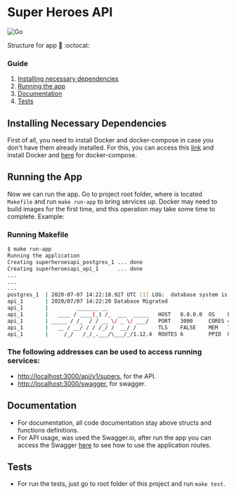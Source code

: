 # Super Heroes API

![Go](https://img.shields.io/badge/go-1.13-blue.svg)

Structure for app :open_file_folder: :octocat:

### Guide

1. [Installing necessary dependencies](#installing-necessary-dependencies)
2. [Running the app](#running-the-app)
3. [Documentation](#documentation)
4. [Tests](#tests)

## Installing Necessary Dependencies

First of all, you need to install Docker and docker-compose in case you don't have them already installed. For this, you can access this [link](https://docs.docker.com/install/) and install Docker and [here](https://docs.docker.com/compose/install/) for docker-compose.

## Running the App

Now we can run the app. Go to project root folder, where is located `Makefile` and run `make run-app` to bring services up. Docker may need to build images for the first time, and this operation may take some time to complete. Example:

### Running Makefile

```bash
$ make run-app
Running the application
Creating superheroesapi_postgres_1 ... done
Creating superheroesapi_api_1      ... done
...
...
...
postgres_1  | 2020-07-07 14:22:18.927 UTC [1] LOG:  database system is ready to accept connections
api_1       | 2020/07/07 14:22:20 Database Migrated
api_1       |         _______ __
api_1       |   ____ / ____(_) /_  ___  _____   HOST   0.0.0.0  OS    LINUX
api_1       | _____ / /_  / / __ \/ _ \/ ___/   PORT   3000     CORES 4
api_1       |   __ / __/ / / /_/ /  __/ /       TLS    FALSE    MEM   7.6G
api_1       |     /_/   /_/_.___/\___/_/1.12.4  ROUTES 6        PPID  0
```

### The following addresses can be used to access running services:

-   [http://localhost:3000/api/v1/supers](http://localhost:300/api/v1/supers), for the API.
-   [http://localhost:3000/swagger](http://localhost:3000/swagger), for swagger.


## Documentation

-   For documentation, all code documentation stay above structs and functions definitions.
-   For API usage, was used the Swagger.io, after run the app you can access the Swagger [here](http://localhost:3000/swagger) to see how to use the application routes.

## Tests

-   For run the tests, just go to root folder of this project and run `make test`.
